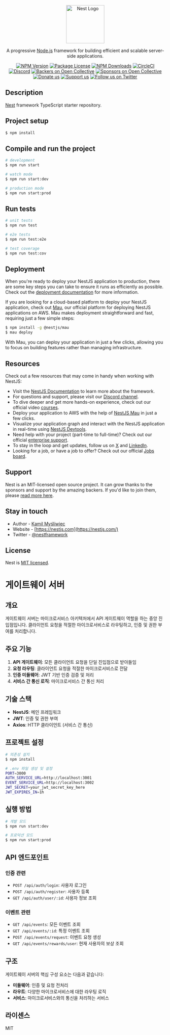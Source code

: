 <p align="center">
  <a href="http://nestjs.com/" target="blank"><img src="https://nestjs.com/img/logo-small.svg" width="120" alt="Nest Logo" /></a>
</p>

[circleci-image]: https://img.shields.io/circleci/build/github/nestjs/nest/master?token=abc123def456
[circleci-url]: https://circleci.com/gh/nestjs/nest

  <p align="center">A progressive <a href="http://nodejs.org" target="_blank">Node.js</a> framework for building efficient and scalable server-side applications.</p>
    <p align="center">
<a href="https://www.npmjs.com/~nestjscore" target="_blank"><img src="https://img.shields.io/npm/v/@nestjs/core.svg" alt="NPM Version" /></a>
<a href="https://www.npmjs.com/~nestjscore" target="_blank"><img src="https://img.shields.io/npm/l/@nestjs/core.svg" alt="Package License" /></a>
<a href="https://www.npmjs.com/~nestjscore" target="_blank"><img src="https://img.shields.io/npm/dm/@nestjs/common.svg" alt="NPM Downloads" /></a>
<a href="https://circleci.com/gh/nestjs/nest" target="_blank"><img src="https://img.shields.io/circleci/build/github/nestjs/nest/master" alt="CircleCI" /></a>
<a href="https://discord.gg/G7Qnnhy" target="_blank"><img src="https://img.shields.io/badge/discord-online-brightgreen.svg" alt="Discord"/></a>
<a href="https://opencollective.com/nest#backer" target="_blank"><img src="https://opencollective.com/nest/backers/badge.svg" alt="Backers on Open Collective" /></a>
<a href="https://opencollective.com/nest#sponsor" target="_blank"><img src="https://opencollective.com/nest/sponsors/badge.svg" alt="Sponsors on Open Collective" /></a>
  <a href="https://paypal.me/kamilmysliwiec" target="_blank"><img src="https://img.shields.io/badge/Donate-PayPal-ff3f59.svg" alt="Donate us"/></a>
    <a href="https://opencollective.com/nest#sponsor"  target="_blank"><img src="https://img.shields.io/badge/Support%20us-Open%20Collective-41B883.svg" alt="Support us"></a>
  <a href="https://twitter.com/nestframework" target="_blank"><img src="https://img.shields.io/twitter/follow/nestframework.svg?style=social&label=Follow" alt="Follow us on Twitter"></a>
</p>
  <!--[![Backers on Open Collective](https://opencollective.com/nest/backers/badge.svg)](https://opencollective.com/nest#backer)
  [![Sponsors on Open Collective](https://opencollective.com/nest/sponsors/badge.svg)](https://opencollective.com/nest#sponsor)-->

## Description

[Nest](https://github.com/nestjs/nest) framework TypeScript starter repository.

## Project setup

```bash
$ npm install
```

## Compile and run the project

```bash
# development
$ npm run start

# watch mode
$ npm run start:dev

# production mode
$ npm run start:prod
```

## Run tests

```bash
# unit tests
$ npm run test

# e2e tests
$ npm run test:e2e

# test coverage
$ npm run test:cov
```

## Deployment

When you're ready to deploy your NestJS application to production, there are some key steps you can take to ensure it runs as efficiently as possible. Check out the [deployment documentation](https://docs.nestjs.com/deployment) for more information.

If you are looking for a cloud-based platform to deploy your NestJS application, check out [Mau](https://mau.nestjs.com), our official platform for deploying NestJS applications on AWS. Mau makes deployment straightforward and fast, requiring just a few simple steps:

```bash
$ npm install -g @nestjs/mau
$ mau deploy
```

With Mau, you can deploy your application in just a few clicks, allowing you to focus on building features rather than managing infrastructure.

## Resources

Check out a few resources that may come in handy when working with NestJS:

- Visit the [NestJS Documentation](https://docs.nestjs.com) to learn more about the framework.
- For questions and support, please visit our [Discord channel](https://discord.gg/G7Qnnhy).
- To dive deeper and get more hands-on experience, check out our official video [courses](https://courses.nestjs.com/).
- Deploy your application to AWS with the help of [NestJS Mau](https://mau.nestjs.com) in just a few clicks.
- Visualize your application graph and interact with the NestJS application in real-time using [NestJS Devtools](https://devtools.nestjs.com).
- Need help with your project (part-time to full-time)? Check out our official [enterprise support](https://enterprise.nestjs.com).
- To stay in the loop and get updates, follow us on [X](https://x.com/nestframework) and [LinkedIn](https://linkedin.com/company/nestjs).
- Looking for a job, or have a job to offer? Check out our official [Jobs board](https://jobs.nestjs.com).

## Support

Nest is an MIT-licensed open source project. It can grow thanks to the sponsors and support by the amazing backers. If you'd like to join them, please [read more here](https://docs.nestjs.com/support).

## Stay in touch

- Author - [Kamil Myśliwiec](https://twitter.com/kammysliwiec)
- Website - [https://nestjs.com](https://nestjs.com/)
- Twitter - [@nestframework](https://twitter.com/nestframework)

## License

Nest is [MIT licensed](https://github.com/nestjs/nest/blob/master/LICENSE).

# 게이트웨이 서버

## 개요

게이트웨이 서버는 마이크로서비스 아키텍처에서 API 게이트웨이 역할을 하는 중앙 진입점입니다. 클라이언트 요청을 적절한 마이크로서비스로 라우팅하고, 인증 및 권한 부여를 처리합니다.

## 주요 기능

1. **API 게이트웨이**: 모든 클라이언트 요청을 단일 진입점으로 받아들임
2. **요청 라우팅**: 클라이언트 요청을 적절한 마이크로서비스로 전달
3. **인증 미들웨어**: JWT 기반 인증 검증 및 처리
4. **서비스 간 통신 로직**: 마이크로서비스 간 통신 처리

## 기술 스택

- **NestJS**: 메인 프레임워크
- **JWT**: 인증 및 권한 부여
- **Axios**: HTTP 클라이언트 (서비스 간 통신)

## 프로젝트 설정

```bash
# 의존성 설치
$ npm install

# .env 파일 생성 및 설정
PORT=3000
AUTH_SERVICE_URL=http://localhost:3001
EVENT_SERVICE_URL=http://localhost:3002
JWT_SECRET=your_jwt_secret_key_here
JWT_EXPIRES_IN=1h
```

## 실행 방법

```bash
# 개발 모드
$ npm run start:dev

# 프로덕션 모드
$ npm run start:prod
```

## API 엔드포인트

### 인증 관련

- `POST /api/auth/login`: 사용자 로그인
- `POST /api/auth/register`: 사용자 등록
- `GET /api/auth/user/:id`: 사용자 정보 조회

### 이벤트 관련

- `GET /api/events`: 모든 이벤트 조회
- `GET /api/events/:id`: 특정 이벤트 조회
- `POST /api/events/request`: 이벤트 요청 생성
- `GET /api/events/rewards/user`: 현재 사용자의 보상 조회

## 구조

게이트웨이 서버의 핵심 구성 요소는 다음과 같습니다:

- **미들웨어**: 인증 및 요청 전처리
- **라우트**: 다양한 마이크로서비스에 대한 라우팅 로직
- **서비스**: 마이크로서비스와의 통신을 처리하는 서비스

## 라이센스

MIT
